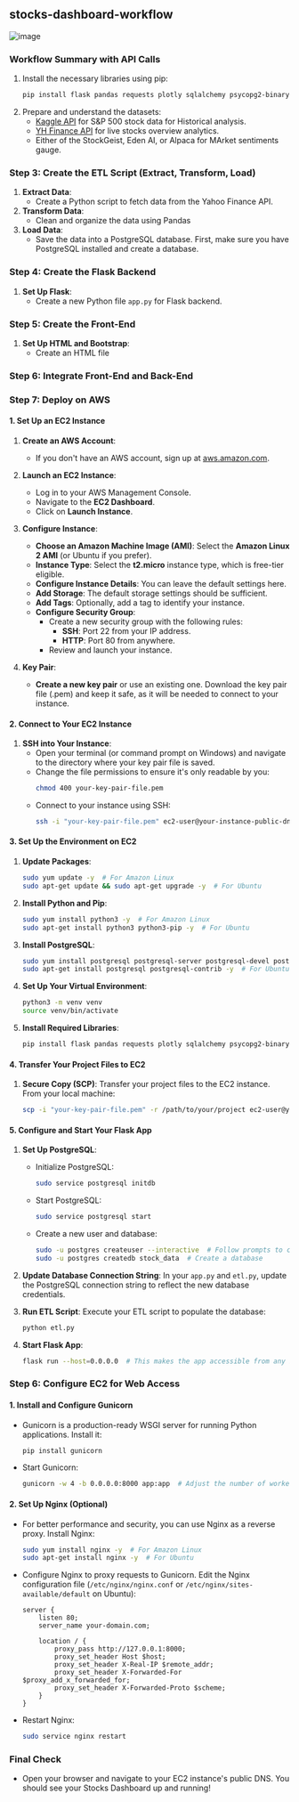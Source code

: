 ## stocks-dashboard-workflow
![image](https://github.com/user-attachments/assets/0abd04e2-7742-4e29-b18c-02afdfd59ffb)
### Workflow Summary with API Calls

1. Install the necessary libraries using pip:
     ```bash
     pip install flask pandas requests plotly sqlalchemy psycopg2-binary
     ```
2. Prepare and understand the datasets:
     - [Kaggle API](https://www.kaggle.com/datasets/camnugent/sandp500) for S&P 500 stock data for Historical analysis.
     - [YH Finance API](https://financeapi.net/tutorial) for live stocks overview analytics.
     - Either of the StockGeist, Eden AI, or Alpaca for MArket sentiments gauge.

### **Step 3: Create the ETL Script (Extract, Transform, Load)**
1. **Extract Data**:
   - Create a Python script to fetch data from the Yahoo Finance API. 
2. **Transform Data**:
   - Clean and organize the data using Pandas
3. **Load Data**:
   - Save the data into a PostgreSQL database. First, make sure you have PostgreSQL installed and create a database.
### **Step 4: Create the Flask Backend**
1. **Set Up Flask**:
   - Create a new Python file `app.py` for Flask backend.
### **Step 5: Create the Front-End**
1. **Set Up HTML and Bootstrap**:
   - Create an HTML file 
### **Step 6: Integrate Front-End and Back-End**
### **Step 7: Deploy on AWS**

#### **1. Set Up an EC2 Instance**
1. **Create an AWS Account**:
   - If you don't have an AWS account, sign up at [aws.amazon.com](https://aws.amazon.com/).

2. **Launch an EC2 Instance**:
   - Log in to your AWS Management Console.
   - Navigate to the **EC2 Dashboard**.
   - Click on **Launch Instance**.

3. **Configure Instance**:
   - **Choose an Amazon Machine Image (AMI)**: Select the **Amazon Linux 2 AMI** (or Ubuntu if you prefer).
   - **Instance Type**: Select the **t2.micro** instance type, which is free-tier eligible.
   - **Configure Instance Details**: You can leave the default settings here.
   - **Add Storage**: The default storage settings should be sufficient.
   - **Add Tags**: Optionally, add a tag to identify your instance.
   - **Configure Security Group**:
     - Create a new security group with the following rules:
       - **SSH**: Port 22 from your IP address.
       - **HTTP**: Port 80 from anywhere.
     - Review and launch your instance.

4. **Key Pair**:
   - **Create a new key pair** or use an existing one. Download the key pair file (.pem) and keep it safe, as it will be needed to connect to your instance.

#### **2. Connect to Your EC2 Instance**
1. **SSH into Your Instance**:
   - Open your terminal (or command prompt on Windows) and navigate to the directory where your key pair file is saved.
   - Change the file permissions to ensure it's only readable by you:
     ```bash
     chmod 400 your-key-pair-file.pem
     ```
   - Connect to your instance using SSH:
     ```bash
     ssh -i "your-key-pair-file.pem" ec2-user@your-instance-public-dns
     ```

#### **3. Set Up the Environment on EC2**
1. **Update Packages**:
   ```bash
   sudo yum update -y  # For Amazon Linux
   sudo apt-get update && sudo apt-get upgrade -y  # For Ubuntu
   ```

2. **Install Python and Pip**:
   ```bash
   sudo yum install python3 -y  # For Amazon Linux
   sudo apt-get install python3 python3-pip -y  # For Ubuntu
   ```

3. **Install PostgreSQL**:
   ```bash
   sudo yum install postgresql postgresql-server postgresql-devel postgresql-contrib postgresql-docs -y  # For Amazon Linux
   sudo apt-get install postgresql postgresql-contrib -y  # For Ubuntu
   ```

4. **Set Up Your Virtual Environment**:
   ```bash
   python3 -m venv venv
   source venv/bin/activate
   ```

5. **Install Required Libraries**:
   ```bash
   pip install flask pandas requests plotly sqlalchemy psycopg2-binary
   ```

#### **4. Transfer Your Project Files to EC2**
1. **Secure Copy (SCP)**: Transfer your project files to the EC2 instance. From your local machine:
   ```bash
   scp -i "your-key-pair-file.pem" -r /path/to/your/project ec2-user@your-instance-public-dns:/home/ec2-user/
   ```

#### **5. Configure and Start Your Flask App**
1. **Set Up PostgreSQL**:
   - Initialize PostgreSQL:
     ```bash
     sudo service postgresql initdb
     ```
   - Start PostgreSQL:
     ```bash
     sudo service postgresql start
     ```
   - Create a new user and database:
     ```bash
     sudo -u postgres createuser --interactive  # Follow prompts to create a user
     sudo -u postgres createdb stock_data  # Create a database
     ```

2. **Update Database Connection String**: In your `app.py` and `etl.py`, update the PostgreSQL connection string to reflect the new database credentials.

3. **Run ETL Script**: Execute your ETL script to populate the database:
   ```bash
   python etl.py
   ```

4. **Start Flask App**:
   ```bash
   flask run --host=0.0.0.0  # This makes the app accessible from any IP address
   ```

### **Step 6: Configure EC2 for Web Access**

#### **1. Install and Configure Gunicorn**
- Gunicorn is a production-ready WSGI server for running Python applications. Install it:
  ```bash
  pip install gunicorn
  ```
- Start Gunicorn:
  ```bash
  gunicorn -w 4 -b 0.0.0.0:8000 app:app  # Adjust the number of workers (-w) as needed
  ```

#### **2. Set Up Nginx (Optional)**
- For better performance and security, you can use Nginx as a reverse proxy. Install Nginx:
  ```bash
  sudo yum install nginx -y  # For Amazon Linux
  sudo apt-get install nginx -y  # For Ubuntu
  ```
- Configure Nginx to proxy requests to Gunicorn. Edit the Nginx configuration file (`/etc/nginx/nginx.conf` or `/etc/nginx/sites-available/default` on Ubuntu):
  ```nginx
  server {
      listen 80;
      server_name your-domain.com;

      location / {
          proxy_pass http://127.0.0.1:8000;
          proxy_set_header Host $host;
          proxy_set_header X-Real-IP $remote_addr;
          proxy_set_header X-Forwarded-For $proxy_add_x_forwarded_for;
          proxy_set_header X-Forwarded-Proto $scheme;
      }
  }
  ```
- Restart Nginx:
  ```bash
  sudo service nginx restart
  ```

### Final Check
- Open your browser and navigate to your EC2 instance's public DNS. You should see your Stocks Dashboard up and running!

